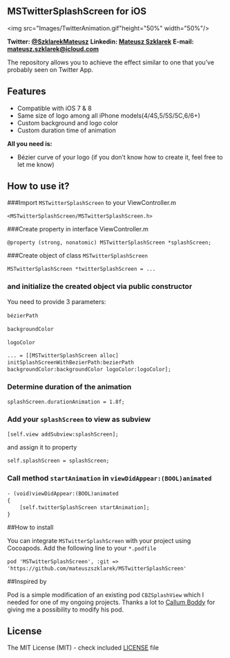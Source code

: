 ## MSTwitterSplashScreen for iOS

<img src="Images/TwitterAnimation.gif"height="50%" width="50%"/>

**Twitter: <a href="https://twitter.com/SzklarekMateusz">@SzklarekMateusz</a>**
**Linkedin: <a href="https://www.linkedin.com/in/mateuszszklarek">Mateusz Szklarek</a>**
**E-mail: <mateusz.szklarek@icloud.com>**


The repository allows you to achieve the effect similar to one that you’ve probably seen on Twitter App.

## Features
* Compatible with iOS 7 & 8
* Same size of logo among all iPhone models(4/4S,5/5S/5C,6/6+)
* Custom background and logo color
* Custom duration time of animation

**All you need is:**

* Bézier curve of your logo (if you don’t know how to create it, feel free to let me know)

## How to use it?

###Import `MSTwitterSplashScreen` to your ViewController.m

```obj-c 
<MSTwitterSplashScreen/MSTwitterSplashScreen.h>
```

###Create property in interface ViewController.m

```obj-c
@property (strong, nonatomic) MSTwitterSplashScreen *splashScreen;
```

###Create object of class `MSTwitterSplashScreen`

```obj-c 
MSTwitterSplashScreen *twitterSplashScreen = ...
```

### and initialize the created object via public constructor 

You need to provide 3 parameters:

`bézierPath`

`backgroundColor`

`logoColor`

```obj-c 
... = [[MSTwitterSplashScreen alloc] initSplashScreenWithBezierPath:bezierPath backgroundColor:backgroundColor logoColor:logoColor];
```

### Determine duration of the animation
```obj-c 
splashScreen.durationAnimation = 1.8f;
```
### Add your `splashScreen` to view as subview

```obj-c
[self.view addSubview:splashScreen];
```
and assign it to property

```obj-c
self.splashScreen = splashScreen;
```

### Call method `startAnimation` in `viewDidAppear:(BOOL)animated`

```obj-c
- (void)viewDidAppear:(BOOL)animated
{
	[self.twitterSplashScreen startAnimation];
}
```

##How to install

You can integrate `MSTwitterSplashScreen` with your project using Cocoapods. Add the following line to your `*.podfile`

```obj-c
pod 'MSTwitterSplashScreen', :git => 'https://github.com/mateuszszklarek/MSTwitterSplashScreen'
```
##Inspired by

Pod is a simple modification of an existing pod `CBZSplashView` which I needed for one of my ongoing projects. Thanks a lot to [Callum Boddy](https://github.com/callumboddy) for giving me a possibility to modify his pod.

## License

The MIT License (MIT) - check included [LICENSE](LICENSE) file